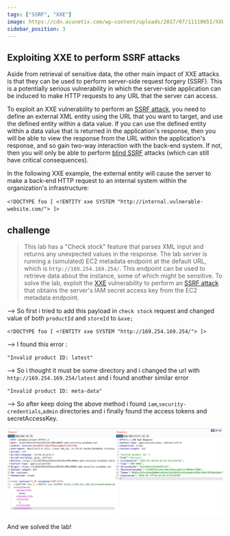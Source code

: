 ```yaml
---
tags: ["SSRF", "XXE"]
image: https://cdn.acunetix.com/wp-content/uploads/2017/07/11110651/XXE_600x315.png
sidebar_position: 3
---
```


## Exploiting XXE to perform SSRF attacks

Aside from retrieval of sensitive data, the other main impact of XXE attacks is that they can be used to perform server-side request forgery (SSRF). This is a potentially serious vulnerability in which the server-side application can be induced to make HTTP requests to any URL that the server can access.

To exploit an XXE vulnerability to perform an [SSRF attack](https://portswigger.net/web-security/ssrf), you need to define an external XML entity using the URL that you want to target, and use the defined entity within a data value. If you can use the defined entity within a data value that is returned in the application's response, then you will be able to view the response from the URL within the application's response, and so gain two-way interaction with the back-end system. If not, then you will only be able to perform [blind SSRF](https://portswigger.net/web-security/ssrf/blind) attacks (which can still have critical consequences).

In the following XXE example, the external entity will cause the server to make a back-end HTTP request to an internal system within the organization's infrastructure:

`<!DOCTYPE foo [ <!ENTITY xxe SYSTEM "http://internal.vulnerable-website.com/"> ]>`

## challenge

> This lab has a "Check stock" feature that parses XML input and returns any unexpected values in the response.
> The lab server is running a (simulated) EC2 metadata endpoint at the default URL, which is `http://169.254.169.254/`. This endpoint can be used to retrieve data about the instance, some of which might be sensitive.
> To solve the lab, exploit the [XXE](https://portswigger.net/web-security/xxe) vulnerability to perform an [SSRF attack](https://portswigger.net/web-security/ssrf) that obtains the server's IAM secret access key from the EC2 metadata endpoint.

--> So first i tried to add this payload in `check stock` request and changed value of both `productId` and `storeId` to `&xxe;`

```
<!DOCTYPE foo [ <!ENTITY xxe SYSTEM "http://169.254.169.254/"> ]>
```

--> I found this error :

```
"Invalid product ID: latest"
```

--> So i thought it must be some directory and i changed the url with `http://169.254.169.254/latest` and i found another similar error

```
"Invalid product ID: meta-data"
```

--> So after keep doing the above method i found `iam`,`security-credentials`,`admin` directories and i finally found the access tokens and secretAccessKey.

![](Attachments/Pastedimage20220228135156.png)

And we solved the lab!
